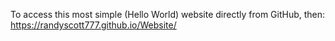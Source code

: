 To access this most simple (Hello World) website directly from GitHub, then:
    https://randyscott777.github.io/Website/
